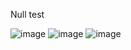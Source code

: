 Null test 

![image](https://github.com/user-attachments/assets/3cd5101f-c1b7-4b29-9b98-27aefc70fe1d)
![image](https://github.com/user-attachments/assets/8be0dd0c-a812-4220-aed3-c8a1c3605d96)
![image](https://github.com/user-attachments/assets/a77b7863-0d62-4ff7-8ce2-b3a1d492856c)

